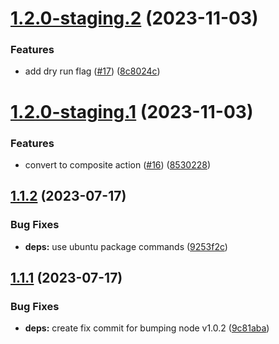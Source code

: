 # [1.2.0-staging.2](https://github.com/outoforbitdev/action-docker-publish/compare/v1.2.0-staging.1...v1.2.0-staging.2) (2023-11-03)


### Features

* add dry run flag ([#17](https://github.com/outoforbitdev/action-docker-publish/issues/17)) ([8c8024c](https://github.com/outoforbitdev/action-docker-publish/commit/8c8024cab183c5a183ad2572cecf77b63d2c5463))

# [1.2.0-staging.1](https://github.com/outoforbitdev/action-docker-publish/compare/v1.1.2...v1.2.0-staging.1) (2023-11-03)


### Features

* convert to composite action ([#16](https://github.com/outoforbitdev/action-docker-publish/issues/16)) ([8530228](https://github.com/outoforbitdev/action-docker-publish/commit/8530228d7a36efd0b3b5ddb5e52b1314cd0ba139))

## [1.1.2](https://github.com/outoforbitdev/action-docker-publish/compare/v1.1.1...v1.1.2) (2023-07-17)


### Bug Fixes

* **deps:** use ubuntu package commands ([9253f2c](https://github.com/outoforbitdev/action-docker-publish/commit/9253f2cd4f654f4fe875ffa91592a346bcb2a7cb))

## [1.1.1](https://github.com/outoforbitdev/action-docker-publish/compare/v1.1.0...v1.1.1) (2023-07-17)


### Bug Fixes

* **deps:** create fix commit for bumping node v1.0.2 ([9c81aba](https://github.com/outoforbitdev/action-docker-publish/commit/9c81aba4aa956088df520f966d5de89b8bd085eb))
